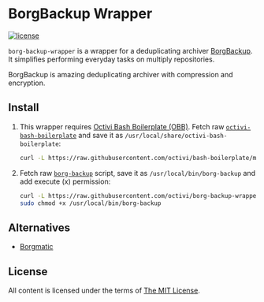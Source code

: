 # BorgBackup Wrapper

[![license](https://img.shields.io/github/license/octivi/borg-backup-wrapper)](https://choosealicense.com/licenses/mit/)

`borg-backup-wrapper` is a wrapper for a deduplicating archiver [BorgBackup](https://www.borgbackup.org/). It simplifies
performing everyday tasks on multiply repositories.

BorgBackup is amazing deduplicating archiver with compression and encryption.

## Install

1. This wrapper requires [Octivi Bash Boilerplate (OBB)](https://github.com/octivi/bash-boilerplate). Fetch raw
   [`octivi-bash-boilerplate`](https://github.com/octivi/bash-boilerplate/blob/main/octivi-bash-boilerplate) and save it
   as `/usr/local/share/octivi-bash-boilerplate`:

   ```bash
   curl -L https://raw.githubusercontent.com/octivi/bash-boilerplate/main/octivi-bash-boilerplate | sudo tee /usr/local/share/octivi-bash-boilerplate > /dev/null
   ```

2. Fetch raw [`borg-backup`](https://github.com/octivi/borg-backup-wrapper/blob/main/borg-backup) script, save it as
   `/usr/local/bin/borg-backup` and add execute (x) permission:

   ```bash
   curl -L https://raw.githubusercontent.com/octivi/borg-backup-wrapper/main/borg-backup | sudo tee /usr/local/bin/borg-backup > /dev/null
   sudo chmod +x /usr/local/bin/borg-backup
   ```

## Alternatives

- [Borgmatic](https://github.com/borgmatic-collective/borgmatic)

## License

All content is licensed under the terms of [The MIT License](LICENSE).
